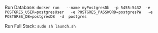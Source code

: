 

Run Database:
``docker run   --name myPostgresDb  -p 5455:5432  -e POSTGRES_USER=postgresUser   -e POSTGRES_PASSWORD=postgresPW   -e POSTGRES_DB=postgresDB  -d  postgres
``

Run Full Stack:
```sudo sh launch.sh```
